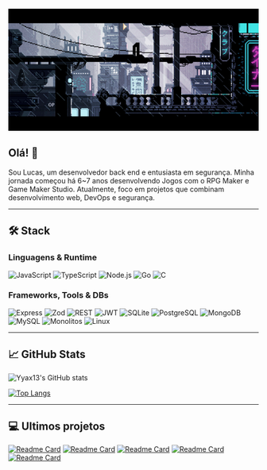 ![Banner](https://raw.githubusercontent.com/Yyax13/Yyax13/refs/heads/main/banner.gif)

## Olá! 👋

Sou Lucas, um desenvolvedor back end e entusiasta em segurança. Minha jornada começou há 6~7 anos desenvolvendo Jogos com o RPG Maker e Game Maker Studio. Atualmente, foco em projetos que combinam desenvolvimento web, DevOps e segurança.

---

## 🛠️ Stack

### Linguagens & Runtime
![JavaScript](https://img.shields.io/badge/javascript-F7DF1E?style=for-the-badge&logo=javascript&logoColor=black)
![TypeScript](https://img.shields.io/badge/typescript-007ACC?style=for-the-badge&logo=typescript&logoColor=white)
![Node.js](https://img.shields.io/badge/node.js-339933?style=for-the-badge&logo=nodedotjs&logoColor=white)
![Go](https://img.shields.io/badge/go-00ADD8?style=for-the-badge&logo=go&logoColor=white)
![C](https://img.shields.io/badge/C-00599C?style=for-the-badge&logo=c&logoColor=white)

### Frameworks, Tools & DBs
![Express](https://img.shields.io/badge/express-000000?style=for-the-badge&logo=express&logoColor=white)
![Zod](https://img.shields.io/badge/zod-3E4E88?style=for-the-badge&logo=zod&logoColor=white)
![REST](https://img.shields.io/badge/REST-FF6F61?style=for-the-badge&logo=rest&logoColor=white)
![JWT](https://img.shields.io/badge/jwt-000000?style=for-the-badge&logo=jsonwebtokens&logoColor=white)
![SQLite](https://img.shields.io/badge/sqlite-003B57?style=for-the-badge&logo=sqlite&logoColor=white)
![PostgreSQL](https://img.shields.io/badge/postgresql-336791?style=for-the-badge&logo=postgresql&logoColor=white)
![MongoDB](https://img.shields.io/badge/mongodb-47A248?style=for-the-badge&logo=mongodb&logoColor=white)
![MySQL](https://img.shields.io/badge/mysql-4479A1?style=for-the-badge&logo=mysql&logoColor=white)
![Monolitos](https://img.shields.io/badge/Monolitos-6A5ACD?style=for-the-badge&logo=monolith&logoColor=white)
![Linux](https://img.shields.io/badge/Linux-000000?style=for-the-badge&logo=linux&logoColor=white)

---

## 📈 GitHub Stats

![Yyax13's GitHub stats](https://github-readme-stats.vercel.app/api?username=Yyax13&show_icons=true&theme=tokyonight&layout=compact)

[![Top Langs](https://github-readme-stats.vercel.app/api/top-langs/?username=Yyax13&layout=compact&count_weight=0&exclude_repo=nvim,Pentest,ricebyhowo,agrinho25,hoWoS,Yollor&hide=html,css,php,Makefile,shell,Powershell,nvmrc&theme=tokyonight)](https://github.com/anuraghazra/github-readme-stats)

---

## 💻 Ultimos projetos

[![Readme Card](https://github-readme-stats.vercel.app/api/pin/?username=Yyax13&repo=TheDarkMark&show_owner=true&theme=tokyonight)](https://github.com/Yyax13/TheDarkMark)
[![Readme Card](https://github-readme-stats.vercel.app/api/pin/?username=Yyax13&repo=proc_injection&show_owner=true&theme=tokyonight)](https://github.com/Yyax13/proc_injection)
[![Readme Card](https://github-readme-stats.vercel.app/api/pin/?username=Yyax13&repo=shellcode&show_owner=true&theme=tokyonight)](https://github.com/Yyax13/shellcode)
[![Readme Card](https://github-readme-stats.vercel.app/api/pin/?username=Yyax13&repo=hollowing&show_owner=true&theme=tokyonight)](https://github.com/Yyax13/hollowing)
[![Readme Card](https://github-readme-stats.vercel.app/api/pin/?username=Yyax13&repo=string_to_hex&show_owner=true&theme=tokyonight)](https://github.com/Yyax13/string_to_hex)
